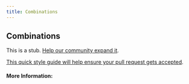```yaml
---
title: Combinations
---
```


## Combinations

This is a stub. [Help our community expand it](https://github.com/freeCodeCamp/guide-articles/tree/master/articles/Math/Counting/Combinations/index.md).

[This quick style guide will help ensure your pull request gets accepted](https://github.com/freeCodeCamp/guide-articles/blob/master/README.md).

<!-- The article goes here, in GitHub-flavored Markdown. Feel free to add YouTube videos, images, and CodePen/JSBin embeds  -->

#### More Information:
<!-- Please add any articles you think might be helpful to read before writing the article -->


